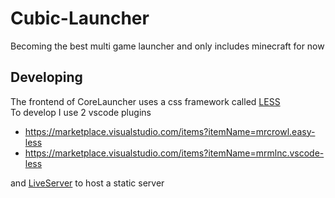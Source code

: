 # Cubic-Launcher
Becoming the best multi game launcher and only includes minecraft for now

## Developing
The frontend of CoreLauncher uses a css framework called [LESS](https://lesscss.org/)\
To develop I use 2 vscode plugins
 - https://marketplace.visualstudio.com/items?itemName=mrcrowl.easy-less
 - https://marketplace.visualstudio.com/items?itemName=mrmlnc.vscode-less

 and [LiveServer](https://marketplace.visualstudio.com/items?itemName=ritwickdey.LiveServer) to host a static server